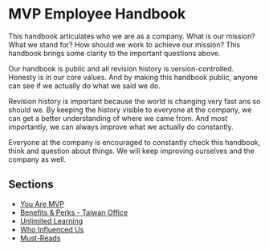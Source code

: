 # MVP Employee Handbook

This handbook articulates who we are as a company.
What is our mission? What we stand for? How should we work to achieve our mission?
This handbook brings some clarity to the important questions above.

Our handbook is public and all revision history is version-controlled.
Honesty is in our core values. 
And by making this handbook public, anyone can see if we actually do what we said we do. 

Revision history is important because the world is changing very fast ans so should we.
By keeping the history visible to everyone at the company, we can get a better understanding
of where we came from. 
And most importantly, we can always improve what we actually do constantly. 

Everyone at the company is encouraged to constantly check this handbook, think and question about
things. We will keep improving ourselves and the company as well.

## Sections

* [You Are MVP](https://github.com/MVPFastlane/handbook/blob/master/you-are-mvp.md)
* [Benefits & Perks - Taiwan Office](https://github.com/MVPFastlane/handbook/blob/master/benefits-and-perks-taiwan-office.md)
* [Unlimited Learning](https://github.com/MVPFastlane/handbook/blob/master/unlimited-learning.md)
* [Who Influenced Us](https://github.com/MVPFastlane/handbook/blob/master/who-influenced-us.md)
* [Must-Reads](https://github.com/MVPFastlane/handbook/blob/master/must-reads.md)
